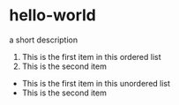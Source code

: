 # hello-world
a short description
1. This is the first item in this ordered list
2. This is the second item
- This is the first item in this unordered list
- This is the second item
